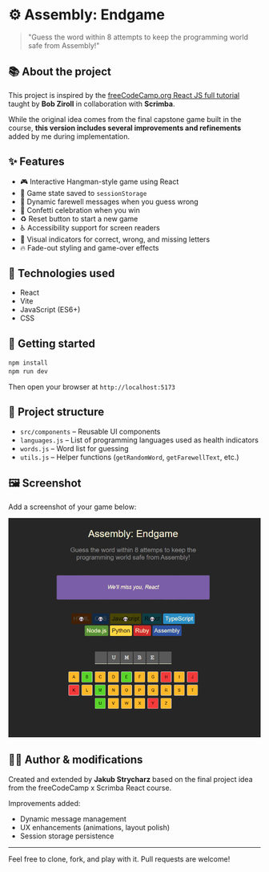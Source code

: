 # ⚙️ Assembly: Endgame

> "Guess the word within 8 attempts to keep the programming world safe from Assembly!"

## 📚 About the project

This project is inspired by the [freeCodeCamp.org React JS full tutorial](https://youtu.be/bMknfKXIFA8) taught by **Bob Ziroll** in collaboration with **Scrimba**.

While the original idea comes from the final capstone game built in the course, **this version includes several improvements and refinements** added by me during implementation.

## ✨ Features

- 🎮 Interactive Hangman-style game using React
- 💾 Game state saved to `sessionStorage`
- 💬 Dynamic farewell messages when you guess wrong
- 🎉 Confetti celebration when you win
- ♻️ Reset button to start a new game
- ♿ Accessibility support for screen readers
- 🧠 Visual indicators for correct, wrong, and missing letters
- 🔥 Fade-out styling and game-over effects

## 🧩 Technologies used

- React
- Vite
- JavaScript (ES6+)
- CSS

## 🚀 Getting started

```bash
npm install
npm run dev
```

Then open your browser at `http://localhost:5173`

## 📁 Project structure

- `src/components` – Reusable UI components
- `languages.js` – List of programming languages used as health indicators
- `words.js` – Word list for guessing
- `utils.js` – Helper functions (`getRandomWord`, `getFarewellText`, etc.)

## 🖼 Screenshot

Add a screenshot of your game below:

![Assembly Endgame Screenshot](./screenshot.png)

## 🙋‍♂️ Author & modifications

Created and extended by **Jakub Strycharz** based on the final project idea from the freeCodeCamp x Scrimba React course.

Improvements added:
- Dynamic message management
- UX enhancements (animations, layout polish)
- Session storage persistence

---

Feel free to clone, fork, and play with it. Pull requests are welcome!
